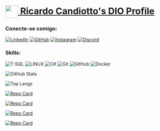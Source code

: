 <h1>
    <a href="https://web.dio.me/users/ricardo_candiotto/">
     <img align="center" width="40px" src="https://hermes.digitalinnovation.one/assets/diome/logo-minimized.png">
 Ricardo Candiotto's DIO Profile
</a>

### Conecte-se comigo:
[![LinkedIn](https://img.shields.io/badge/LinkedIn-0077B5?style=for-the-badge&logo=linkedin&logoColor=white)](https://www.linkedin.com/in/ricardo-candiotto/) 
[![GitHub](https://img.shields.io/badge/GitHub-000?style=for-the-badge&logo=github&logoColor=30A3DC)](https://github.com/RicardoJoaoC)
[![Instagram](https://img.shields.io/badge/Instagram-%23E4405F.svg?style=for-the-badge&logo=Instagram&logoColor=white)](https://instagram.com/RicardoJoaoC)
[![Discord](https://img.shields.io/badge/Discord-7289DA?style=for-the-badge&logo=discord&logoColor=white)](https://discord.com/ricardojoaoc)

### Skills:
![T-SQL](https://img.shields.io/badge/Microsoft_SQL_Server-CC2927?style=for-the-badge&logo=microsoft-sql-server&logoColor=white)
![LINUX](https://img.shields.io/badge/linux-%23FF9900.svg?style=for-the-badge&logo=linux&logoColor=30A3DC)
![C#](https://img.shields.io/badge/C%23-000?style=for-the-badge&logo=c-sharp&logoColor=823085)
![Git](https://img.shields.io/badge/Git-000?style=for-the-badge&logo=Git)
![GitHub](https://img.shields.io/badge/GitHub-000?style=for-the-badge&logo=GitHub)
![Docker](https://img.shields.io/badge/Docker-000?style=for-the-badge&logo=Docker)


![GitHub Stats](https://github-readme-stats.vercel.app/api?username=RicardoJoaoC&theme=gotham&border_color=30A3DC&show_icons=true&cache_seconds=86400)

![Top Langs](https://github-readme-stats-git-masterrstaa-rickstaa.vercel.app/api/top-langs/?username=RicardoJoaoC&layout=compact&bg_color=000&border_color=30A3DC&title_color=E94D5F&text_color=FFF)

[![Repo Card](https://github-readme-stats.vercel.app/api/pin/?username=RicardoJoaoC&repo=install-docker-ubuntu-server&bg_color=000&border_color=30A3DC&show_icons=true&icon_color=30A3DC&title_color=E94D5F&text_color=FFF)](https://github.com/RicardoJoaoC/install-docker-ubuntu-server)

[![Repo Card](https://github-readme-stats.vercel.app/api/pin/?username=RicardoJoaoC&repo=trilha-net-poo-desafio&bg_color=000&border_color=30A3DC&show_icons=true&icon_color=30A3DC&title_color=E94D5F&text_color=FFF)](https://github.com/RicardoJoaoC/trilha-net-poo-desafio)

[![Repo Card](https://github-readme-stats.vercel.app/api/pin/?username=RicardoJoaoC&repo=trilha-net-fundamentos-desafio&bg_color=000&border_color=30A3DC&show_icons=true&icon_color=30A3DC&title_color=E94D5F&text_color=FFF)](https://github.com/RicardoJoaoC/trilha-net-fundamentos-desafio)

[![Repo Card](https://github-readme-stats.vercel.app/api/pin/?username=RicardoJoaoC&repo=Gerador&bg_color=000&border_color=30A3DC&show_icons=true&icon_color=30A3DC&title_color=E94D5F&text_color=FFF)](https://github.com/RicardoJoaoC/Gerador)